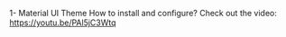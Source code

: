 1- Material UI Theme
 How to install and configure? Check out the video: https://youtu.be/PAl5jC3Wtq
